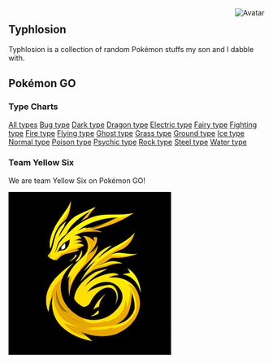 <img align="right" src="https://raw.github.com/cliffano/typhlosion/master/avatar.jpg" alt="Avatar"/>

Typhlosion
----------

Typhlosion is a collection of random Pokémon stuffs my son and I dabble with.

Pokémon GO
----------

### Type Charts

[All types](pokemon-type-chart/all-types.md)
[Bug type](pokemon-type-chart/per-type.md#bug)
[Dark type](pokemon-type-chart/per-type.md#dark)
[Dragon type](pokemon-type-chart/per-type.md#dragon)
[Electric type](pokemon-type-chart/per-type.md#electric)
[Fairy type](pokemon-type-chart/per-type.md#fairy)
[Fighting type](pokemon-type-chart/per-type.md#fighting)
[Fire type](pokemon-type-chart/per-type.md#fire)
[Flying type](pokemon-type-chart/per-type.md#flying)
[Ghost type](pokemon-type-chart/per-type.md#ghost)
[Grass type](pokemon-type-chart/per-type.md#grass)
[Ground type](pokemon-type-chart/per-type.md#ground)
[Ice type](pokemon-type-chart/per-type.md#ice)
[Normal type](pokemon-type-chart/per-type.md#normal)
[Poison type](pokemon-type-chart/per-type.md#poison)
[Psychic type](pokemon-type-chart/per-type.md#psychic)
[Rock type](pokemon-type-chart/per-type.md#rock)
[Steel type](pokemon-type-chart/per-type.md#steel)
[Water type](pokemon-type-chart/per-type.md#water)

### Team Yellow Six

We are team Yellow Six on Pokémon GO!

![Yellow Six Logo](yellowsix-logo.jpg)
